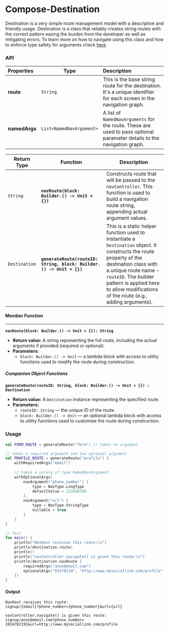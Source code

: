 # Compose-Destination
Destination is a very simple route management model with a descriptive and friendly usage. Destination is a class that reliably creates string routes with the correct pattern easing the burden from the developer as well as mitigating errors. To learn more on how to navigate using this class and how to enforce type safety for arguments check [here](https://medium.com/@SirDavies/compose-navigation-the-old-way-af0f6add8743)
### API
| Properties    | Type                     | Description                                                                                                             |
| :------------ | ------------------------ | :---------------------------------------------------------------------------------------------------------------------- |
| **route**     | `String`                 | This is the base string route for the destination. It's a unique identifier for each screen in the navigation graph.    |
| **namedArgs** | `List<NamedNavArgument>` | A list of `NamedNavArguments` for the route. These are used to pass optional parameter details to the navigation graph. |

| Return Type   | Function                                                             | Description                                                                                                                                                                                                                                                                    |
| ------------- | -------------------------------------------------------------------- | ------------------------------------------------------------------------------------------------------------------------------------------------------------------------------------------------------------------------------------------------------------------------------ |
| `String`      | **`navRoute(block: Builder.() -> Unit = {})`**                       | Constructs route that will be passed to the `navController`. This function is used to build a navigation route string, appending actual argument values.                                                         |
| `Destination` | **`generateRoute(routeID: String, block: Builder.() -> Unit = {})`** | This is a static helper function used to instantiate a `Destination` object. It constructs the route property of the destination class with a unique route name - `routeID`. The builder pattern is applied here to allow modifications of the route (e.g., adding arguments). |

#### **Member Function**
---
**`navRoute(block: Builder.() -> Unit = {}): String`**
- **Return value:** A string representing the full route, including the actual arguments if provided (required or optional).
- **Parameters:**
	- `block: Builder.() -> Unit` — a lambda block with access to utility functions used to modify the route during construction.

##### **Companion Object Functions**

**`generateRoute(routeID: String, block: Builder.() -> Unit = {}) : Destination`** 
- **Return value:**  A `Destination` instance representing the specified route.
- **Parameters:**
	- `routeID: String` — the unique ID of the route.
	- `block: Builder.() -> Unit` — an optional lambda block with access to utility functions used to  customise the route during construction.

### Usage
```kotlin
val FORM_ROUTE = generateRoute("form") // takes no argument

// takes a required argument and two optional argument
val PROFILE_ROUTE = generateRoute("profile") {  
    withRequiredArgs("email")
      
    // takes a vararg of type NamedNavArgument
    withOptionalArgs( 
	    navArgument("phone_number") {  
	        type = NavType.LongType  
	        defaultValue = 123456789  
	    },
	    navArgument("url") {  
	        type = NavType.StringType  
	        nullable = true  
	    }
	) 
}

// Test
fun main() {
	println("NavHost receives this route:\n")
	println(destination.route)
	println()
	println("navController.navigate() is given this route:\n")
	println(destination.navRoute {
		requiredArgs("anon@email.com")
		optionalArgs("01478219", "http://www.mysociallink.com/profile")
	})
}
```

#### Output
```shell
NavHost receives this route:
signup/{email}?phone_number={phone_number}&url={url}

navController.navigate() is given this route:
signup/anon@email.com?phone_number={01478219}&url=http://www.mysociallink.com/profile
```
